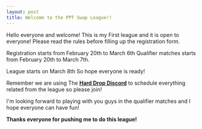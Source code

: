 ```yaml
---
layout: post
title: Welcome to the PPT Swap League!!
---
```


Hello everyone and welcome! This is my First league and it is open to everyone! Please read the rules before filling up the registration form.

Registration starts from February 20th to March 6th Qualifier matches starts from February 20th to March 7th.

League starts on March 8th So hope everyone is ready!

Remember we are using The <a href="https://discord.gg/harddrop">**Hard Drop Discord**</a> to schedule everything related from the league so please join!

I'm looking forward to playing with you guys in the qualifier matches and I hope everyone can have fun!



**Thanks everyone for pushing me to do this league!**
